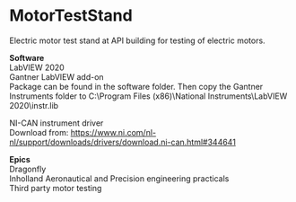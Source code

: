 # MotorTestStand
Electric motor test stand at API building for testing of electric motors.

**Software** <br>
LabVIEW 2020 <br>
Gantner LabVIEW add-on <br>
Package can be found in the software folder. Then copy the Gantner Instruments folder to C:\Program Files (x86)\National Instruments\LabVIEW 2020\instr.lib <br>

NI-CAN instrument driver<br>
Download from: https://www.ni.com/nl-nl/support/downloads/drivers/download.ni-can.html#344641 <br>


**Epics** <br>
Dragonfly <br>
Inholland Aeronautical and Precision engineering practicals <br>
Third party motor testing <br>

